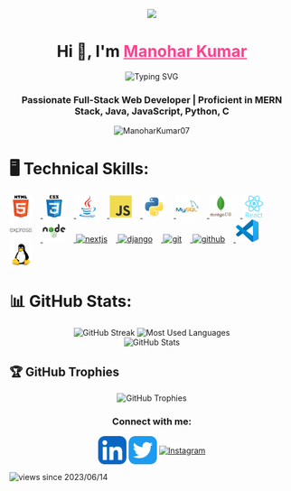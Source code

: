 <p align="center"><img src="https://github.com/7oSkaaa/7oSkaaa/blob/main/Images/about_me.gif?raw=true" width="100px"></p>

<h1 align="center">
  Hi 👋, I'm 
  <a href="https://github.com/ManoharKumar07" target="_blank" rel="noopener noreferrer" style="color: #FE428E;">
    Manohar Kumar
  </a>
</h1>

<p align="center">
  <img src="https://readme-typing-svg.herokuapp.com?color=FE428E&size=30&center=true&vCenter=true&width=500&lines=Full-Stack+Developer;Passionate+about+Coding" alt="Typing SVG" />
</p>

<h3 align="center">Passionate Full-Stack Web Developer | Proficient in MERN Stack, Java, JavaScript, Python, C</h3>

<p align="center"><img src="https://komarev.com/ghpvc/?username=ManoharKumar07&label=Profile%20views&color=0e75b6&style=flat" alt="ManoharKumar07" /></p>

# 🖥️ Technical Skills: 
<p align="left">
  <a href="https://www.w3schools.com/html/" target="_blank" rel="noreferrer">
    <img src="https://raw.githubusercontent.com/devicons/devicon/master/icons/html5/html5-original-wordmark.svg" alt="html5" width="40" height="40" style="margin-right: 15px;"/>
  </a>
  <a href="https://www.w3schools.com/css/" target="_blank" rel="noreferrer">
    <img src="https://raw.githubusercontent.com/devicons/devicon/master/icons/css3/css3-original-wordmark.svg" alt="css3" width="40" height="40" style="margin-right: 15px;"/>
  </a>
  <a href="https://www.java.com" target="_blank" rel="noreferrer">
    <img src="https://raw.githubusercontent.com/devicons/devicon/master/icons/java/java-original.svg" alt="java" width="40" height="40" style="margin-right: 15px;"/>
  </a>
  <a href="https://developer.mozilla.org/en-US/docs/Web/JavaScript" target="_blank" rel="noreferrer">
    <img src="https://raw.githubusercontent.com/devicons/devicon/master/icons/javascript/javascript-original.svg" alt="javascript" width="40" height="40" style="margin-right: 15px;"/>
  </a>
  <a href="https://www.python.org" target="_blank" rel="noreferrer">
    <img src="https://raw.githubusercontent.com/devicons/devicon/master/icons/python/python-original.svg" alt="python" width="40" height="40" style="margin-right: 15px;"/>
  </a>
  <a href="https://www.mysql.com/" target="_blank" rel="noreferrer">
    <img src="https://raw.githubusercontent.com/devicons/devicon/master/icons/mysql/mysql-original-wordmark.svg" alt="mysql" width="40" height="40" style="margin-right: 15px;"/>
  </a>
  <a href="https://www.mongodb.com/" target="_blank" rel="noreferrer">
    <img src="https://raw.githubusercontent.com/devicons/devicon/master/icons/mongodb/mongodb-original-wordmark.svg" alt="mongodb" width="40" height="40" style="margin-right: 15px;"/>
  </a>
  <a href="https://reactjs.org/" target="_blank" rel="noreferrer">
    <img src="https://raw.githubusercontent.com/devicons/devicon/master/icons/react/react-original-wordmark.svg" alt="react" width="40" height="40" style="margin-right: 15px;"/>
  </a>
  <a href="https://expressjs.com/" target="_blank" rel="noreferrer">
    <img src="https://raw.githubusercontent.com/devicons/devicon/master/icons/express/express-original-wordmark.svg" alt="express" width="40" height="40" style="margin-right: 15px;"/>
  </a>
  <a href="https://nodejs.org/" target="_blank" rel="noreferrer">
    <img src="https://raw.githubusercontent.com/devicons/devicon/master/icons/nodejs/nodejs-original-wordmark.svg" alt="nodejs" width="40" height="40" style="margin-right: 15px;"/>
  </a>
  <a href="https://nextjs.org/" target="_blank" rel="noreferrer">
    <img src="https://cdn.worldvectorlogo.com/logos/nextjs-2.svg" alt="nextjs" width="40" height="40" style="margin-right: 15px;"/>
  </a>
  <a href="https://www.djangoproject.com/" target="_blank" rel="noreferrer">
    <img src="https://cdn.worldvectorlogo.com/logos/django.svg" alt="django" width="40" height="40" style="margin-right: 15px;"/>
  </a>
  <a href="https://git-scm.com/" target="_blank" rel="noreferrer">
    <img src="https://www.vectorlogo.zone/logos/git-scm/git-scm-icon.svg" alt="git" width="40" height="40" style="margin-right: 15px;"/>
  </a>
  <a href="https://github.com/" target="_blank" rel="noreferrer">
    <img src="https://www.vectorlogo.zone/logos/github/github-icon.svg" alt="github" width="40" height="40" style="margin-right: 15px;"/>
  </a>
  <a href="https://code.visualstudio.com/" target="_blank" rel="noreferrer">
    <img src="https://raw.githubusercontent.com/devicons/devicon/master/icons/vscode/vscode-original.svg" alt="vscode" width="40" height="40" style="margin-right: 15px;"/>
  </a>
  <a href="https://www.linux.org/" target="_blank" rel="noreferrer">
    <img src="https://raw.githubusercontent.com/devicons/devicon/master/icons/linux/linux-original.svg" alt="linux" width="40" height="40" style="margin-right: 15px;"/>
  </a>
</p>

# 📊 GitHub Stats:

<div align="center">
  <img src="https://github-readme-streak-stats.herokuapp.com/?user=ManoharKumar07&theme=radical&hide_border=false" alt="GitHub Streak" />
<img src="https://github-readme-stats.vercel.app/api/top-langs/?username=ManoharKumar07&theme=radical&border=false&include_all_commits=true&count_private=true&layout=compact" alt="Most Used Languages" height="185" />

</div>
<div align="center">
    <img src="https://github-readme-stats.vercel.app/api?username=ManoharKumar07&theme=radical&border=false&include_all_commits=true&count_private=true" alt="GitHub Stats" />

</div>

## 🏆 GitHub Trophies
<div align="center">
  <img src="https://github-profile-trophy.vercel.app/?username=ManoharKumar07&theme=dark&no-frame=false&no-bg=true&margin-w=4" alt="GitHub Trophies" />
</div>


<h3 align="center">Connect with me:</h3>
<p align="center">
  <a href="https://www.linkedin.com/in/manohar-kumar-07/" target="blank"><img align="center" src="https://github.com/tandpfun/skill-icons/blob/main/icons/LinkedIn.svg" alt="LinkedIn" height="50" width="50" /></a>
  <a href="https://x.com/ManoharKum83488?s=09" target="blank"><img align="center" src="https://github.com/tandpfun/skill-icons/blob/main/icons/Twitter.svg" alt="Twitter" height="50" width="50" /></a>
  <a href="https://www.instagram.com/manohar_kumar07?igshid=MTV2NThtc2Zkc3k4aQ==" target="blank"><img align="center" src="https://www.edigitalagency.com.au/wp-content/uploads/new-Instagram-icon-png-full-colour.png" alt="Instagram" height="50" width="50" /></a>
</p>

![views since 2023/06/14](https://komarev.com/ghpvc/?username=ManoharKumar07&style=flat-square)
